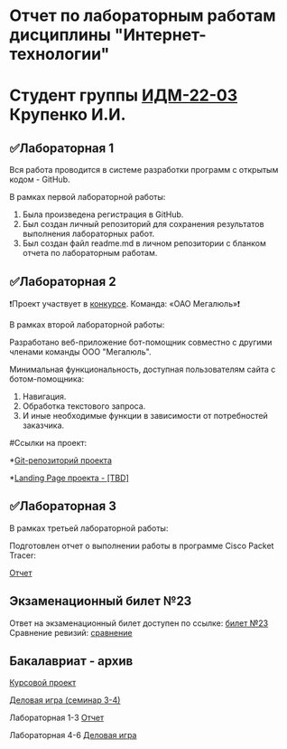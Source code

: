# Отчет по лабораторным работам дисциплины "Интернет-технологии"
# Студент группы [ИДМ-22-03](https://github.com/stankin/design-2022/wiki/list-idm-22-03) Крупенко И.И.

## ✅Лабораторная 1

Вся работа проводится в системе разработки программ с открытым кодом - GitHub.

В рамках первой лабораторной работы:

1. Была произведена регистрация в GitHub.
2. Был создан личный репозиторий для сохранения результатов выполнения лабораторных работ.
3. Был создан файл readme.md в личном репозитории с бланком отчета по лабораторным работам.

## ✅Лабораторная 2

❗Проект участвует в [конкурсе](https://idmit.ru). Команда: «ОАО Мегалюль»❗

В рамках второй лабораторной работы:

Разработано веб-приложение бот-помощник совместно с другими членами команды ООО "Мегалюль".

Минимальная функциональность, доступная пользователям сайта с ботом-помощника:

1. Навигация.
2. Обработка текстового запроса.
3. И иные необходимые функции в зависимости от потребностей заказчика.

#Ссылки на проект:

*[Git-репозиторий проекта](https://github.com/lulu2kan/Megalul)

*[Landing Page проекта - [TBD]](https://alekseygitpub.github.io)

## ✅Лабораторная 3

В рамках третьей лабораторной работы:

Подготовлен отчет о выполнении работы в программе Cisco Packet Tracer:

[Отчет](https://docs.google.com/document/d/166Pvf1dG1Vi3GF1rbu0huEh3IM9VDB8OvDzaQJ-NR_o/edit?usp=sharing)

## Экзаменационный билет №23

Ответ на экзаменационный билет доступен по ссылке: [билет №23](https://github.com/stankin/inet-2022/wiki/exam23)
Сравнение ревизий: [сравнение](https://github.com/stankin/inet-2022/wiki/exam23/_compare/abffb613a3bf20a649b44ced31baea47abf026ad...ca0c8a452e22a948aaa82df48d0d2951d762fb2b)

## Бакалавриат - архив

[Курсовой проект](https://github.com/Kolyamba2007/Ilya.github.io/wiki/Курсовой-проект)

[Деловая игра (семинар 3-4)](https://github.com/DenisKozarezov/DenisKozarezov.github.io/wiki/Индивидуальный-отчет-по-деловой-игре)

Лабораторная 1-3 [Отчет](https://github.com/Kolyamba2007/Ilya.github.io/wiki/laba1-3)

Лабораторная 4-6 [Деловая игра](https://github.com/Kolyamba2007/Ilya.github.io/wiki/laba4-6)

